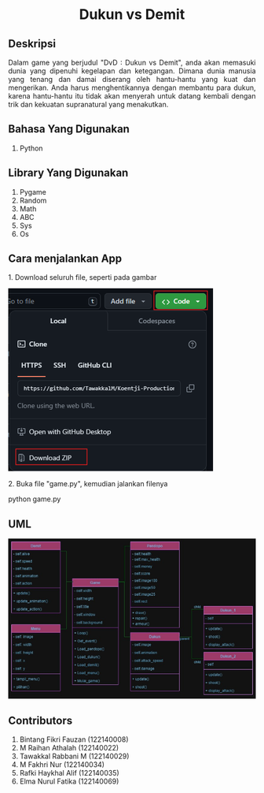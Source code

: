 # <h1 align="center">Dukun vs Demit</h1>

## Deskripsi

<p align="justify">
Dalam game yang berjudul "DvD : Dukun vs Demit", anda akan 
memasuki dunia yang dipenuhi kegelapan dan ketegangan. Dimana 
dunia manusia yang tenang dan damai diserang oleh hantu-hantu 
yang kuat dan mengerikan. Anda harus menghentikannya dengan 
membantu para dukun, karena hantu-hantu itu tidak akan menyerah 
untuk datang kembali dengan trik dan kekuatan supranatural yang 
menakutkan.
</p>

## Bahasa Yang Digunakan

<ol>
    <li> Python</li>
</ol>

## Library Yang Digunakan

<ol>
    <li> Pygame </li>
    <li> Random </li>
    <li> Math </li>
    <li> ABC </li>
    <li> Sys </li>
    <li> Os </li>
</ol>

## Cara menjalankan App

<p>1. Download seluruh file, seperti pada gambar</p>

![Download File!](/assets/readme/1.png)

<p>2. Buka file "game.py", kemudian jalankan filenya</p>
    python game.py

## UML

![Class Diagram UML DvD!](/assets/readme/UML_DvD.jpg)

## Contributors

<ol> 
    <li> Bintang Fikri Fauzan (122140008) </li>
    <li> M Raihan Athalah (122140022) </li>
    <li> Tawakkal Rabbani M (122140029) </li>
    <li> M Fakhri Nur (122140034) </li>
    <li> Rafki Haykhal Alif (122140035) </li>
    <li> Elma Nurul Fatika (122140069) </li>
</ol>
